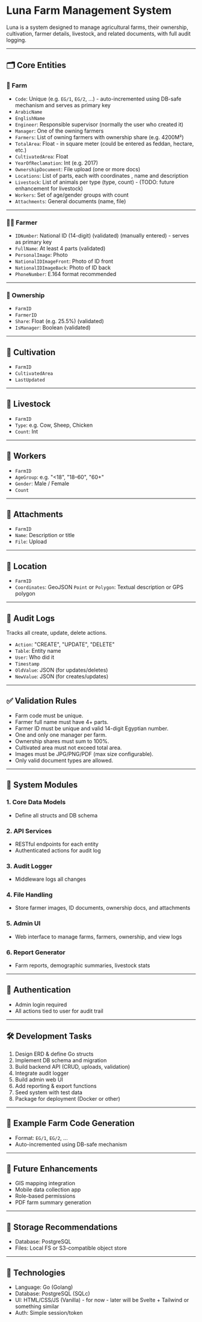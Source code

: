 # Luna Farm Management System

Luna is a system designed to manage agricultural farms, their ownership, cultivation, farmer details, livestock, and related documents, with full audit logging.

---

## 🗂️ Core Entities

### 🏡 Farm
- `Code`: Unique (e.g. `EG/1`, `EG/2`, ...) - auto-incremented using DB-safe mechanism and serves as primary key
- `ArabicName`
- `EnglishName`
- `Engineer`: Responsible supervisor (normally the user who created it)
- `Manager`: One of the owning farmers 
- `Farmers`: List of owning farmers with ownership share (e.g. 4200M²)
- `TotalArea`: Float - in square meter (could be entered as feddan, hectare, etc.)
- `CultivatedArea`: Float
- `YearOfReclamation`: Int (e.g. 2017)
- `OwnershipDocument`: File upload (one or more docs)
- `Locations`: List of parts, each with coordinates , name and description
- `Livestock`: List of animals per type (type, count) - (TODO: future enhancement for livestock) 
- `Workers`: Set of age/gender groups with count
- `Attachments`: General documents (name, file)

---

### 👨‍🌾 Farmer
- `IDNumber`: National ID (14-digit) (validated) (manually entered) - serves as primary key
- `FullName`: At least 4 parts (validated)
- `PersonalImage`: Photo
- `NationalIDImageFront`: Photo of ID front
- `NationalIDImageBack`: Photo of ID back
- `PhoneNumber`: E.164 format recommended

---

### 🤝 Ownership
- `FarmID`
- `FarmerID`
- `Share`: Float (e.g. 25.5%) (validated)
- `IsManager`: Boolean (validated)

---

## 🌱 Cultivation
- `FarmID`
- `CultivatedArea`
- `LastUpdated`

---

## 🐄 Livestock
- `FarmID`
- `Type`: e.g. Cow, Sheep, Chicken
- `Count`: Int

---

## 👥 Workers
- `FarmID`
- `AgeGroup`: e.g. "<18", "18–60", "60+"
- `Gender`: Male / Female
- `Count`

---

## 📎 Attachments
- `FarmID`
- `Name`: Description or title
- `File`: Upload

---

## 📍 Location
- `FarmID`
- `Coordinates`: GeoJSON `Point` or `Polygon`: Textual description or GPS polygon

---

## 🧾 Audit Logs
Tracks all create, update, delete actions.

- `Action`: "CREATE", "UPDATE", "DELETE"
- `Table`: Entity name
- `User`: Who did it
- `Timestamp`
- `OldValue`: JSON (for updates/deletes)
- `NewValue`: JSON (for creates/updates)

---

## ✅ Validation Rules
- Farm code must be unique.
- Farmer full name must have 4+ parts.
- Farmer ID must be unique and valid 14-digit Egyptian number.
- One and only one manager per farm.
- Ownership shares must sum to 100%.
- Cultivated area must not exceed total area.
- Images must be JPG/PNG/PDF (max size configurable).
- Only valid document types are allowed.

---

## 🧱 System Modules

### 1. **Core Data Models**
- Define all structs and DB schema

### 2. **API Services**
- RESTful endpoints for each entity
- Authenticated actions for audit log

### 3. **Audit Logger**
- Middleware logs all changes

### 4. **File Handling**
- Store farmer images, ID documents, ownership docs, and attachments

### 5. **Admin UI**
- Web interface to manage farms, farmers, ownership, and view logs

### 6. **Report Generator**
- Farm reports, demographic summaries, livestock stats

---

## 🔐 Authentication
- Admin login required
- All actions tied to user for audit trail

---

## 🛠️ Development Tasks

1. Design ERD & define Go structs
2. Implement DB schema and migration
3. Build backend API (CRUD, uploads, validation)
4. Integrate audit logger
5. Build admin web UI
6. Add reporting & export functions
7. Seed system with test data
8. Package for deployment (Docker or other)

---

## 🧾 Example Farm Code Generation
- Format: `EG/1`, `EG/2`, ...
- Auto-incremented using DB-safe mechanism

---

## 🔄 Future Enhancements
- GIS mapping integration
- Mobile data collection app
- Role-based permissions
- PDF farm summary generation

---

## 📁 Storage Recommendations
- Database: PostgreSQL
- Files: Local FS or S3-compatible object store

---

## 🔧 Technologies
- Language: Go (Golang)
- Database: PostgreSQL (SQLc)
- UI: HTML/CSS/JS (Vanilla) - for now - later will be Svelte + Tailwind or something similar
- Auth: Simple session/token

